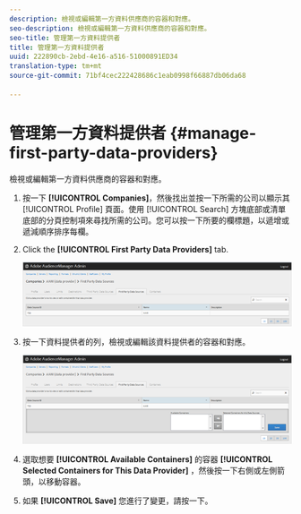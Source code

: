 ```yaml
---
description: 檢視或編輯第一方資料供應商的容器和對應。
seo-description: 檢視或編輯第一方資料供應商的容器和對應。
seo-title: 管理第一方資料提供者
title: 管理第一方資料提供者
uuid: 222890cb-2ebd-4e16-a516-51000891ED34
translation-type: tm+mt
source-git-commit: 71bf4cec222428686c1eab0998f66887db06da68

---
```



# 管理第一方資料提供者 {#manage-first-party-data-providers}

檢視或編輯第一方資料供應商的容器和對應。

<!-- t_first_party_providers.xml -->

1. 按一下 **[!UICONTROL Companies]**，然後找出並按一下所需的公司以顯示其 [!UICONTROL Profile] 頁面。使用 [!UICONTROL Search] 方塊底部或清單底部的分頁控制項來尋找所需的公司。您可以按一下所要的欄標題，以遞增或遞減順序排序每欄。

1. Click the **[!UICONTROL First Party Data Providers]** tab.

   ![](assets/first_party_providers.png)

1. 按一下資料提供者的列，檢視或編輯該資料提供者的容器和對應。

   ![步驟結果](assets/first_party_providers_edit.png)

1. 選取想要 **[!UICONTROL Available Containers]** 的容器 **[!UICONTROL Selected Containers for This Data Provider]** ，然後按一下右側或左側箭頭，以移動容器。
1. 如果 **[!UICONTROL Save]** 您進行了變更，請按一下。